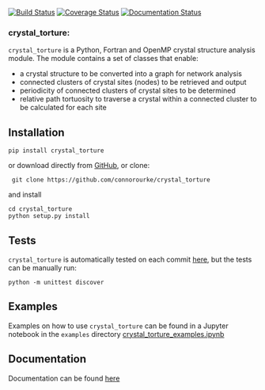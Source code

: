 
[![Build Status](https://travis-ci.com/connorourke/crystal_torture.svg?token=nTMqYYEUasQRTBsU6oCc&branch=master)](https://travis-ci.com/connorourke/crystal_torture)
[![Coverage Status](https://coveralls.io/repos/github/connorourke/crystal_torture/badge.svg?branch=master)](https://coveralls.io/github/connorourke/crystal_torture?branch=master)
[![Documentation Status](https://readthedocs.org/projects/crystal-torture/badge/?version=latest)](https://crystal-torture.readthedocs.io/en/latest/?badge=latest)

### **crystal_torture:** 
 `crystal_torture` is a Python, Fortran and OpenMP crystal structure analysis module. The module contains a set of classes
that enable:

* a crystal structure to be converted into a graph for network analysis 
* connected clusters of crystal sites (nodes) to be retrieved and output
* periodicity of connected clusters of crystal sites to be determined
* relative path tortuosity to traverse a crystal within a connected cluster to be calculated for each site
 
 
## Installation

```
pip install crystal_torture
```

or download directly from [GitHub](https://github.com/connorourke/crystal_torture/archive/v1.0.0.tar.gz), or clone:

```
 git clone https://github.com/connorourke/crystal_torture
```

 and install

```
cd crystal_torture
python setup.py install
```

## Tests

`crystal_torture` is automatically tested on each commit [here](http://travis-ci.org/connorourke/crystal_torture), but the tests can be manually run:

```
python -m unittest discover
```

## Examples
Examples on how to use `crystal_torture` can be found in a Jupyter notebook in the `examples` directory [crystal_torture_examples.ipynb](http://nbviewer.jupyter.org/github/connorourke/crystal_torture/blob/master/examples/crystal_torture_examples.ipynb)


## Documentation
Documentation can be found  [here](https://crystal-torture.readthedocs.io/en/latest/)

